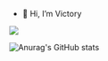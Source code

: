 - 👋 Hi, I’m Victory
<p><img src="https://img.shields.io/badge/Django-092E20?style=flat-square&logo=Django&logoColor=#092E20"/></a></p>
<!---
apollo058/apollo058 is a ✨ special ✨ repository because its `README.md` (this file) appears on your GitHub profile.
You can click the Preview link to take a look at your changes.
--->

![Anurag's GitHub stats](https://github-readme-stats.vercel.app/api?username=apollo058&show_icons=true&theme=radical)
